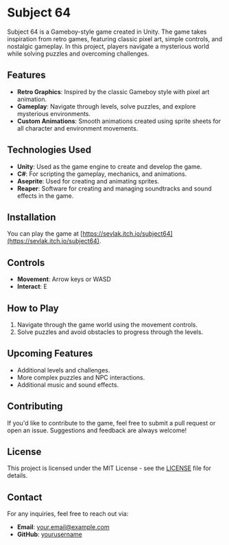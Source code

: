 # Subject 64

Subject 64 is a Gameboy-style game created in Unity. The game takes inspiration from retro games, featuring classic pixel art, simple controls, and nostalgic gameplay. In this project, players navigate a mysterious world while solving puzzles and overcoming challenges.

## Features

- **Retro Graphics**: Inspired by the classic Gameboy style with pixel art animation.
- **Gameplay**: Navigate through levels, solve puzzles, and explore mysterious environments.
- **Custom Animations**: Smooth animations created using sprite sheets for all character and environment movements.

## Technologies Used

- **Unity**: Used as the game engine to create and develop the game.
- **C#**: For scripting the gameplay, mechanics, and animations.
- **Aseprite**: Used for creating and animating sprites.
- **Reaper**: Software for creating and managing soundtracks and sound effects in the game.

## Installation

You can play the game at [https://sevlak.itch.io/subject64](https://sevlak.itch.io/subject64).

## Controls

- **Movement**: Arrow keys or WASD
- **Interact**: E

## How to Play

1. Navigate through the game world using the movement controls.
2. Solve puzzles and avoid obstacles to progress through the levels.

## Upcoming Features

- Additional levels and challenges.
- More complex puzzles and NPC interactions.
- Additional music and sound effects.

## Contributing

If you'd like to contribute to the game, feel free to submit a pull request or open an issue. Suggestions and feedback are always welcome!

## License

This project is licensed under the MIT License - see the [LICENSE](LICENSE) file for details.

## Contact

For any inquiries, feel free to reach out via:

- **Email**: your.email@example.com
- **GitHub**: [yourusername](https://github.com/yourusername)

